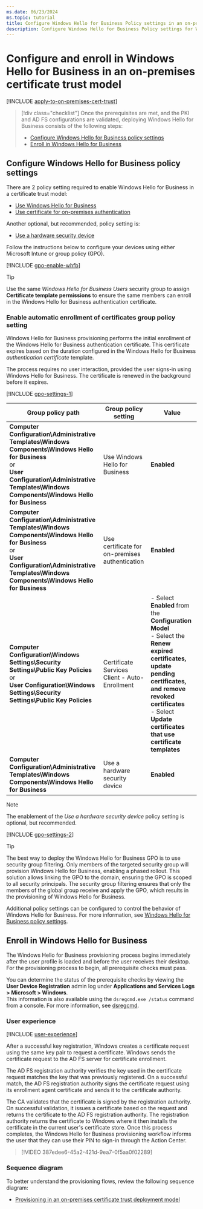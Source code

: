 ```yaml
---
ms.date: 06/23/2024
ms.topic: tutorial
title: Configure Windows Hello for Business Policy settings in an on-premises certificate trust
description: Configure Windows Hello for Business Policy settings for Windows Hello for Business in an on-premises certificate trust scenario
---
```


# Configure and enroll in Windows Hello for Business in an on-premises certificate trust model

[!INCLUDE [apply-to-on-premises-cert-trust](includes/apply-to-on-premises-cert-trust.md)]

> [!div class="checklist"]
> Once the prerequisites are met, and the PKI and AD FS configurations are validated, deploying Windows Hello for Business consists of the following steps:
>
> - [Configure Windows Hello for Business policy settings](#configure-windows-hello-for-business-policy-settings)
> - [Enroll in Windows Hello for Business](#enroll-in-windows-hello-for-business)

## Configure Windows Hello for Business policy settings

There are 2 policy setting required to enable Windows Hello for Business in a certificate trust model:

- [Use Windows Hello for Business](../policy-settings.md#use-windows-hello-for-business)
- [Use certificate for on-premises authentication](../policy-settings.md#use-certificate-for-on-premises-authentication)

Another optional, but recommended, policy setting is:

- [Use a hardware security device](../policy-settings.md#use-a-hardware-security-device)

Follow the instructions below to configure your devices using either Microsoft Intune or group policy (GPO).

[!INCLUDE [gpo-enable-whfb](includes/gpo-enable-whfb.md)]

> [!TIP]
> Use the same *Windows Hello for Business Users* security group to assign **Certificate template permissions** to ensure the same members can enroll in the Windows Hello for Business authentication certificate.

### Enable automatic enrollment of certificates group policy setting

Windows Hello for Business provisioning performs the initial enrollment of the Windows Hello for Business authentication certificate. This certificate expires based on the duration configured in the Windows Hello for Business *authentication certificate* template.

The process requires no user interaction, provided the user signs-in using Windows Hello for Business. The certificate is renewed in the background before it expires.

[!INCLUDE [gpo-settings-1](../../../../../includes/configure/gpo-settings-1.md)]

| Group policy path | Group policy setting | Value |
| - | - | - |
| **Computer Configuration\Administrative Templates\Windows Components\Windows Hello for Business**<br>or<br> **User Configuration\Administrative Templates\Windows Components\Windows Hello for Business** |Use Windows Hello for Business| **Enabled**|
| **Computer Configuration\Administrative Templates\Windows Components\Windows Hello for Business**<br>or<br> **User Configuration\Administrative Templates\Windows Components\Windows Hello for Business**|Use certificate for on-premises authentication| **Enabled**|
| **Computer Configuration\Windows Settings\Security Settings\Public Key Policies**<br>or<br> **User Configuration\Windows Settings\Security Settings\Public Key Policies** |Certificate Services Client - Auto-Enrollment| - Select **Enabled** from the **Configuration Model**<br>- Select the **Renew expired certificates, update pending certificates, and remove revoked certificates**<br>- Select **Update certificates that use certificate templates**|
| **Computer Configuration\Administrative Templates\Windows Components\Windows Hello for Business** |Use a hardware security device| **Enabled**|

> [!NOTE]
> The enablement of the *Use a hardware security device* policy setting is optional, but recommended.

[!INCLUDE [gpo-settings-2](../../../../../includes/configure/gpo-settings-2.md)]

> [!TIP]
> The best way to deploy the Windows Hello for Business GPO is to use security group filtering. Only members of the targeted security group will provision Windows Hello for Business, enabling a phased rollout. This solution allows linking the GPO to the domain, ensuring the GPO is scoped to all security principals. The security group filtering ensures that only the members of the global group receive and apply the GPO, which results in the provisioning of Windows Hello for Business.

Additional policy settings can be configured to control the behavior of Windows Hello for Business. For more information, see [Windows Hello for Business policy settings](../policy-settings.md).

## Enroll in Windows Hello for Business

The Windows Hello for Business provisioning process begins immediately after the user profile is loaded and before the user receives their desktop. For the provisioning process to begin, all prerequisite checks must pass.

You can determine the status of the prerequisite checks by viewing the **User Device Registration** admin log under **Applications and Services Logs > Microsoft > Windows**.\
This information is also available using the `dsregcmd.exe /status` command from a console. For more information, see [dsregcmd][AZ-4].

### User experience

[!INCLUDE [user-experience](includes/user-experience.md)]

After a successful key registration, Windows creates a certificate request using the same key pair to request a certificate. Windows sends the certificate request to the AD FS server for certificate enrollment.

The AD FS registration authority verifies the key used in the certificate request matches the key that was previously registered. On a successful match, the AD FS registration authority signs the certificate request using its enrollment agent certificate and sends it to the certificate authority.

The CA validates that the certificate is signed by the registration authority. On successful validation, it issues a certificate based on the request and returns the certificate to the AD FS registration authority. The registration authority returns the certificate to Windows where it then installs the certificate in the current user's certificate store. Once this process completes, the Windows Hello for Business provisioning workflow informs the user that they can use their PIN to sign-in through the Action Center.

> [!VIDEO 387edee6-45a2-421d-9ea7-0f5aa0f02289]

### Sequence diagram

To better understand the provisioning flows, review the following sequence diagram:

- [Provisioning in an on-premises certificate trust deployment model](../how-it-works-provisioning.md#provisioning-in-an-on-premises-certificate-trust-deployment-model)

<!--links-->
[AZ-4]: /azure/active-directory/devices/troubleshoot-device-dsregcmd
